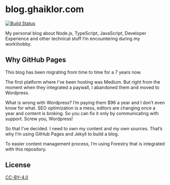 # blog.ghaiklor.com

[![Build Status](https://travis-ci.com/ghaiklor/blog.ghaiklor.com.svg?branch=master)](https://travis-ci.com/ghaiklor/blog.ghaiklor.com)

My personal blog about Node.js, TypeScript, JavaScript, Developer Experience and other technical stuff I’m encountering during my work\hobby.

## Why GitHub Pages

This blog has been migrating from time to time for a 7 years now.

The first platform where I’ve been hosting was Medium.
But right from the moment when they integrated a paywall, I abandoned them and moved to Wordpress.

What is wrong with Wordpress?
I’m paying them $96 a year and I don’t even know for what.
SEO optimization is a mess, editors are changing once a year and content is broking.
So you can fix it only by communicating with support.
Screw you, Wordpress!

So that I’ve decided.
I need to own my content and my own sources.
That’s why I’m using GitHub Pages and Jekyll to build a blog.

To easier content management process, I’m using Forestry that is integrated with this repository.

## License

[CC-BY-4.0](./LICENSE)
